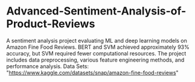 # Advanced-Sentiment-Analysis-of-Product-Reviews
A sentiment analysis project evaluating ML and deep learning models on Amazon Fine Food Reviews. BERT and SVM achieved approximately 93% accuracy, but SVM required fewer computational resources. The project includes data preprocessing, various feature engineering methods, and performance analysis.
Data Sets: "https://www.kaggle.com/datasets/snap/amazon-fine-food-reviews"
